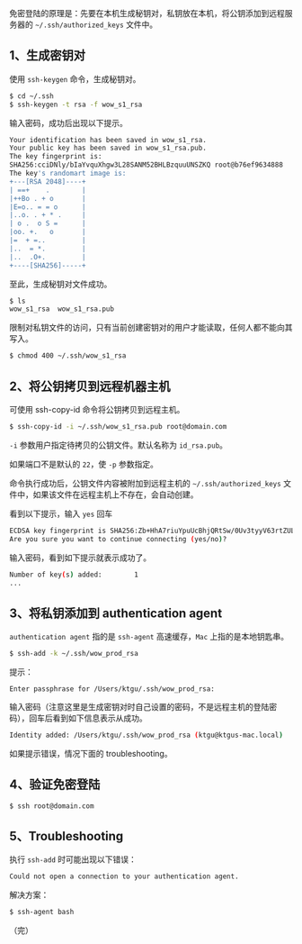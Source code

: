 免密登陆的原理是：先要在本机生成秘钥对，私钥放在本机，将公钥添加到远程服务器的 `~/.ssh/authorized_keys` 文件中。



## 1、生成密钥对

使用 `ssh-keygen` 命令，生成秘钥对。

```sh
$ cd ~/.ssh
$ ssh-keygen -t rsa -f wow_s1_rsa
```

输入密码，成功后出现以下提示。

```sh
Your identification has been saved in wow_s1_rsa.
Your public key has been saved in wow_s1_rsa.pub.
The key fingerprint is:
SHA256:cciDNly/bIaYvquXhgw3L28SANM52BHLBzquuUNSZKQ root@b76ef9634888
The key's randomart image is:
+---[RSA 2048]----+
| ==+    .        |
|++Bo . + o       |
|E=o.. = = o      |
|..o. . + * .     |
| o .  o S =      |
|oo. +.   o       |
|=  + =..         |
|..  = *.         |
|..  .O+.         |
+----[SHA256]-----+
```

至此，生成秘钥对文件成功。

```sh
$ ls
wow_s1_rsa  wow_s1_rsa.pub
```

限制对私钥文件的访问，只有当前创建密钥对的用户才能读取，任何人都不能向其写入。

```sh
$ chmod 400 ~/.ssh/wow_s1_rsa
```



## 2、将公钥拷贝到远程机器主机

可使用 ssh-copy-id 命令将公钥拷贝到远程主机。

```sh
$ ssh-copy-id -i ~/.ssh/wow_s1_rsa.pub root@domain.com
```

`-i` 参数用户指定待拷贝的公钥文件。默认名称为 `id_rsa.pub`。

如果端口不是默认的 `22`，使 `-p` 参数指定。

命令执行成功后，公钥文件内容被附加到远程主机的  `~/.ssh/authorized_keys` 文件中，如果该文件在远程主机上不存在，会自动创建。

看到以下提示，输入 `yes` 回车

```sh
ECDSA key fingerprint is SHA256:Zb+HhA7riuYpuUcBhjQRtSw/0Uv3tyyV63rtZULjy78.
Are you sure you want to continue connecting (yes/no)?
```

输入密码，看到如下提示就表示成功了。

```sh
Number of key(s) added:        1
...
```



## 3、将私钥添加到 authentication agent

`authentication agent` 指的是 `ssh-agent` 高速缓存，`Mac` 上指的是本地钥匙串。

```sh
$ ssh-add -k ~/.ssh/wow_prod_rsa
```

提示：

```
Enter passphrase for /Users/ktgu/.ssh/wow_prod_rsa:
```

输入密码（注意这里是生成密钥对时自己设置的密码，不是远程主机的登陆密码），回车后看到如下信息表示从成功。

```sh
Identity added: /Users/ktgu/.ssh/wow_prod_rsa (ktgu@ktgus-mac.local)
```

如果提示错误，情况下面的 troubleshooting。



## 4、验证免密登陆

```sh
$ ssh root@domain.com
```



## 5、Troubleshooting

执行 `ssh-add` 时可能出现以下错误：

```sh
Could not open a connection to your authentication agent.
```

解决方案：

```sh
$ ssh-agent bash
```



（完）